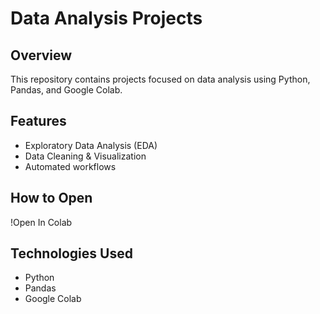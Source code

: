 # Data Analysis Projects

## Overview
This repository contains projects focused on data analysis using Python, Pandas, and Google Colab.

## Features
- Exploratory Data Analysis (EDA)
- Data Cleaning & Visualization
- Automated workflows

## How to Open
!Open In Colab

## Technologies Used
- Python
- Pandas
- Google Colab
